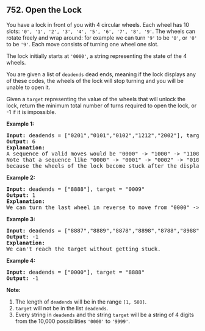 ## 752. Open the Lock

<p>
You have a lock in front of you with 4 circular wheels.  Each wheel has 10 slots: <code>'0', '1', '2', '3', '4', '5', '6', '7', '8', '9'</code>.  The wheels can rotate freely and wrap around: for example we can turn <code>'9'</code> to be <code>'0'</code>, or <code>'0'</code> to be <code>'9'</code>.  Each move consists of turning one wheel one slot.
</p><p>
The lock initially starts at <code>'0000'</code>, a string representing the state of the 4 wheels.
</p><p>
You are given a list of <code>deadends</code> dead ends, meaning if the lock displays any of these codes, the wheels of the lock will stop turning and you will be unable to open it.
</p><p>
Given a <code>target</code> representing the value of the wheels that will unlock the lock, return the minimum total number of turns required to open the lock, or -1 if it is impossible.
</p>

<p><b>Example 1:</b><br />
<pre>
<b>Input:</b> deadends = ["0201","0101","0102","1212","2002"], target = "0202"
<b>Output:</b> 6
<b>Explanation:</b>
A sequence of valid moves would be "0000" -> "1000" -> "1100" -> "1200" -> "1201" -> "1202" -> "0202".
Note that a sequence like "0000" -> "0001" -> "0002" -> "0102" -> "0202" would be invalid,
because the wheels of the lock become stuck after the display becomes the dead end "0102".
</pre>
</p>

<p><b>Example 2:</b><br />
<pre>
<b>Input:</b> deadends = ["8888"], target = "0009"
<b>Output:</b> 1
<b>Explanation:</b>
We can turn the last wheel in reverse to move from "0000" -> "0009".
</pre>
</p>

<p><b>Example 3:</b><br />
<pre>
<b>Input:</b> deadends = ["8887","8889","8878","8898","8788","8988","7888","9888"], target = "8888"
<b>Output:</b> -1
<b>Explanation:</b>
We can't reach the target without getting stuck.
</pre>
</p>

<p><b>Example 4:</b><br />
<pre>
<b>Input:</b> deadends = ["0000"], target = "8888"
<b>Output:</b> -1
</pre>
</p>

<p><b>Note:</b><br>
<ol>
<li>The length of <code>deadends</code> will be in the range <code>[1, 500]</code>.</li>
<li><code>target</code> will not be in the list <code>deadends</code>.</li>
<li>Every string in <code>deadends</code> and the string <code>target</code> will be a string of 4 digits from the 10,000 possibilities <code>'0000'</code> to <code>'9999'</code>.</li>
</ol>
</p>